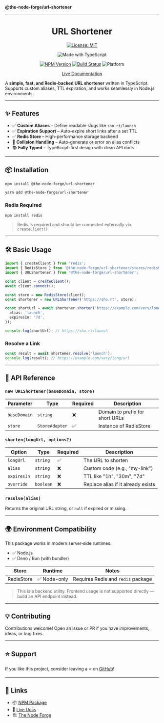 **@the-node-forge/url-shortener**

---

<div align="center">

# URL Shortener

[![License: MIT](https://img.shields.io/badge/License-MIT-yellow.svg)](https://opensource.org/licenses/MIT)

![Made with TypeScript](https://img.shields.io/badge/Made%20with-TypeScript-007acc)

[![NPM Version](https://img.shields.io/npm/v/@the-node-forge/url-shortener)](https://www.npmjs.com/package/@the-node-forge/url-shortener)
[![Build Status](https://img.shields.io/github/actions/workflow/status/the-node-forge/url-shortener/ci.yaml?branch=main)](https://github.com/The-Node-Forge/url-shortener/actions)
![Platform](https://img.shields.io/badge/platform-node.js%20%7C%20browser-brightgreen)

[Live Documentation](https://the-node-forge.github.io/url-shortener/)

</div>

A **simple, fast, and Redis-backed URL shortener** written in TypeScript. Supports
custom aliases, TTL expiration, and works seamlessly in Node.js environments.

---

## ✨ Features

- ✅ **Custom Aliases** – Define readable slugs like `sho.rt/launch`
- ✅ **Expiration Support** – Auto-expire short links after a set TTL
- ✅ **Redis Store** – High-performance storage backend
- 🔀 **Collision Handling** – Auto-generate or error on alias conflicts
- 📚 **Fully Typed** – TypeScript-first design with clean API docs

---

## 📦 Installation

```bash
npm install @the-node-forge/url-shortener
```

```bash
yarn add @the-node-forge/url-shortener
```

### Redis Required

```bash
npm install redis
```

> Redis is required and should be connected externally via `createClient()`

---

## 🛠️ Basic Usage

```ts
import { createClient } from 'redis';
import { RedisStore } from '@the-node-forge/url-shortener/stores/redisStore';
import { URLShortener } from '@the-node-forge/url-shortener';

const client = createClient();
await client.connect();

const store = new RedisStore(client);
const shortener = new URLShortener('https://sho.rt', store);

const shortUrl = await shortener.shorten('https://example.com/very/long/url', {
  alias: 'launch',
  expiresIn: '7d',
});

console.log(shortUrl); // https://sho.rt/launch
```

### Resolve a Link

```ts
const result = await shortener.resolve('launch');
console.log(result); // https://example.com/very/long/url
```

---

## 📘 API Reference

### `new URLShortener(baseDomain, store)`

| Parameter    | Type           | Required | Description                     |
| ------------ | -------------- | -------- | ------------------------------- |
| `baseDomain` | `string`       | ❌       | Domain to prefix for short URLs |
| `store`      | `StoreAdapter` | ✅       | Instance of RedisStore          |

### `shorten(longUrl, options?)`

| Option      | Type      | Required | Description                        |
| ----------- | --------- | -------- | ---------------------------------- |
| `longUrl`   | `string`  | ✅       | The URL to shorten                 |
| `alias`     | `string`  | ❌       | Custom code (e.g., "my-link")      |
| `expiresIn` | `string`  | ❌       | TTL like "1h", "30m", "7d"         |
| `override`  | `boolean` | ❌       | Replace alias if it already exists |

### `resolve(alias)`

Returns the original URL string, or `null` if expired or missing.

---

## 🌍 Environment Compatibility

This package works in modern server-side runtimes:

- ✅ Node.js
- ✅ Deno / Bun (with bundler)

| Store      | Runtime      | Notes                              |
| ---------- | ------------ | ---------------------------------- |
| RedisStore | ✅ Node-only | Requires Redis and `redis` package |

> This is a backend utility. Frontend usage is not supported directly — build an API
> endpoint instead.

---

## 💡 Contributing

Contributions welcome! Open an issue or PR if you have improvements, ideas, or bug
fixes.

---

## ⭐ Support

If you like this project, consider leaving a ⭐ on
[GitHub](https://github.com/The-Node-Forge/url-shortener)!

---

## 🔗 Links

- 📦 [NPM Package](https://www.npmjs.com/package/@the-node-forge/url-shortener)
- 🧾 [Live Docs](https://the-node-forge.github.io/url-shortener/)
- 🏗 [The Node Forge](https://github.com/The-Node-Forge)
